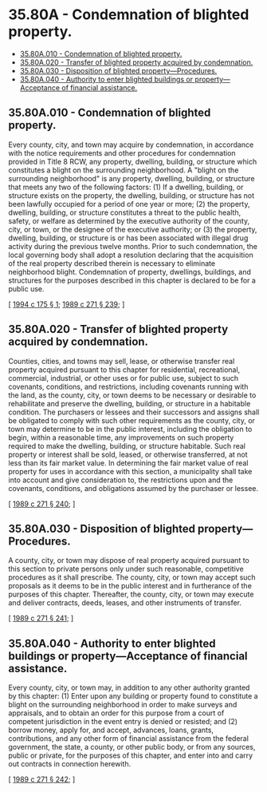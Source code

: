 # 35.80A - Condemnation of blighted property.
* [35.80A.010 - Condemnation of blighted property.](#3580a010---condemnation-of-blighted-property)
* [35.80A.020 - Transfer of blighted property acquired by condemnation.](#3580a020---transfer-of-blighted-property-acquired-by-condemnation)
* [35.80A.030 - Disposition of blighted property—Procedures.](#3580a030---disposition-of-blighted-propertyprocedures)
* [35.80A.040 - Authority to enter blighted buildings or property—Acceptance of financial assistance.](#3580a040---authority-to-enter-blighted-buildings-or-propertyacceptance-of-financial-assistance)
## 35.80A.010 - Condemnation of blighted property.
Every county, city, and town may acquire by condemnation, in accordance with the notice requirements and other procedures for condemnation provided in Title 8 RCW, any property, dwelling, building, or structure which constitutes a blight on the surrounding neighborhood. A "blight on the surrounding neighborhood" is any property, dwelling, building, or structure that meets any two of the following factors: (1) If a dwelling, building, or structure exists on the property, the dwelling, building, or structure has not been lawfully occupied for a period of one year or more; (2) the property, dwelling, building, or structure constitutes a threat to the public health, safety, or welfare as determined by the executive authority of the county, city, or town, or the designee of the executive authority; or (3) the property, dwelling, building, or structure is or has been associated with illegal drug activity during the previous twelve months. Prior to such condemnation, the local governing body shall adopt a resolution declaring that the acquisition of the real property described therein is necessary to eliminate neighborhood blight. Condemnation of property, dwellings, buildings, and structures for the purposes described in this chapter is declared to be for a public use.

\[ [1994 c 175 § 1](http://lawfilesext.leg.wa.gov/biennium/1993-94/Pdf/Bills/Session%20Laws/House/2628-S.SL.pdf?cite=1994%20c%20175%20§%201); [1989 c 271 § 239](http://leg.wa.gov/CodeReviser/documents/sessionlaw/1989c271.pdf?cite=1989%20c%20271%20§%20239); \]

## 35.80A.020 - Transfer of blighted property acquired by condemnation.
Counties, cities, and towns may sell, lease, or otherwise transfer real property acquired pursuant to this chapter for residential, recreational, commercial, industrial, or other uses or for public use, subject to such covenants, conditions, and restrictions, including covenants running with the land, as the county, city, or town deems to be necessary or desirable to rehabilitate and preserve the dwelling, building, or structure in a habitable condition. The purchasers or lessees and their successors and assigns shall be obligated to comply with such other requirements as the county, city, or town may determine to be in the public interest, including the obligation to begin, within a reasonable time, any improvements on such property required to make the dwelling, building, or structure habitable. Such real property or interest shall be sold, leased, or otherwise transferred, at not less than its fair market value. In determining the fair market value of real property for uses in accordance with this section, a municipality shall take into account and give consideration to, the restrictions upon and the covenants, conditions, and obligations assumed by the purchaser or lessee.

\[ [1989 c 271 § 240](http://leg.wa.gov/CodeReviser/documents/sessionlaw/1989c271.pdf?cite=1989%20c%20271%20§%20240); \]

## 35.80A.030 - Disposition of blighted property—Procedures.
A county, city, or town may dispose of real property acquired pursuant to this section to private persons only under such reasonable, competitive procedures as it shall prescribe. The county, city, or town may accept such proposals as it deems to be in the public interest and in furtherance of the purposes of this chapter. Thereafter, the county, city, or town may execute and deliver contracts, deeds, leases, and other instruments of transfer.

\[ [1989 c 271 § 241](http://leg.wa.gov/CodeReviser/documents/sessionlaw/1989c271.pdf?cite=1989%20c%20271%20§%20241); \]

## 35.80A.040 - Authority to enter blighted buildings or property—Acceptance of financial assistance.
Every county, city, or town may, in addition to any other authority granted by this chapter: (1) Enter upon any building or property found to constitute a blight on the surrounding neighborhood in order to make surveys and appraisals, and to obtain an order for this purpose from a court of competent jurisdiction in the event entry is denied or resisted; and (2) borrow money, apply for, and accept, advances, loans, grants, contributions, and any other form of financial assistance from the federal government, the state, a county, or other public body, or from any sources, public or private, for the purposes of this chapter, and enter into and carry out contracts in connection herewith.

\[ [1989 c 271 § 242](http://leg.wa.gov/CodeReviser/documents/sessionlaw/1989c271.pdf?cite=1989%20c%20271%20§%20242); \]

